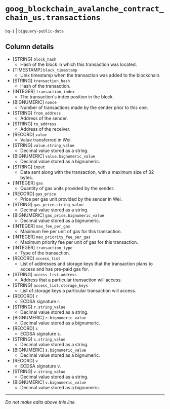 # `goog_blockchain_avalanche_contract_chain_us.transactions`
`bq-1` | `bigquery-public-data`

## Column details
* [STRING]    `block_hash`
  - Hash of the block in which this transaction was located.
* [TIMESTAMP] `block_timestamp`
  - Unix timestamp when the transaction was added to the blockchain.
* [STRING]    `transaction_hash`
  - Hash of the transaction.
* [INTEGER]   `transaction_index`
  - The transaction's index position in the block.
* [BIGNUMERIC] `nonce`
  - Number of transactions made by the sender prior to this one.
* [STRING]    `from_address`
  - Address of the sender.
* [STRING]    `to_address`
  - Address of the receiver.
* [RECORD]    `value`
  - Value transferred in Wei.
* [STRING]    `value.string_value`
  - Decimal value stored as a string.
* [BIGNUMERIC] `value.bignumeric_value`
  - Decimal value stored as a bignumeric.
* [STRING]    `input`
  - Data sent along with the transaction, with a maximum size of 32 bytes.
* [INTEGER]   `gas`
  - Quantity of gas units provided by the sender.
* [RECORD]    `gas_price`
  - Price per gas unit provided by the sender in Wei.
* [STRING]    `gas_price.string_value`
  - Decimal value stored as a string.
* [BIGNUMERIC] `gas_price.bignumeric_value`
  - Decimal value stored as a bignumeric.
* [INTEGER]   `max_fee_per_gas`
  - Maximum fee per unit of gas for this transaction.
* [INTEGER]   `max_priority_fee_per_gas`
  - Maximum priority fee per unit of gas for this transaction.
* [INTEGER]   `transaction_type`
  - Type of the transaction.
* [RECORD]    `access_list`
  - List of addresses and storage keys that the transaction plans to access and has pre-paid gas for.
* [STRING]    `access_list.address`
  - Address that a particular transaction will access.
* [STRING]    `access_list.storage_keys`
  - List of storage keys a particular transaction will access.
* [RECORD]    `r`
  - ECDSA signature r.
* [STRING]    `r.string_value`
  - Decimal value stored as a string.
* [BIGNUMERIC] `r.bignumeric_value`
  - Decimal value stored as a bignumeric.
* [RECORD]    `s`
  - ECDSA signature s.
* [STRING]    `s.string_value`
  - Decimal value stored as a string.
* [BIGNUMERIC] `s.bignumeric_value`
  - Decimal value stored as a bignumeric.
* [RECORD]    `v`
  - ECDSA signature v.
* [STRING]    `v.string_value`
  - Decimal value stored as a string.
* [BIGNUMERIC] `v.bignumeric_value`
  - Decimal value stored as a bignumeric.

-------------------------------------------------------------------------------
*Do not make edits above this line.*
